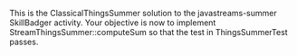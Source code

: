 This is the ClassicalThingsSummer solution to the javastreams-summer SkillBadger activity.
Your objective is now to implement StreamThingsSummer::computeSum so that the test in ThingsSummerTest passes.
